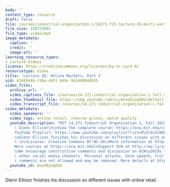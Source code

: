 ```yaml
---
body: ''
content_type: resource
draft: false
file: courses/industrial-organization-i/14271-f22-lecture-26-multi-version-2_360p_16_9.mp4
file_size: 128753091
file_type: video/mp4
image_metadata:
  caption: ''
  credit: ''
  image-alt: ''
learning_resource_types:
- Lecture Videos
license: https://creativecommons.org/licenses/by-nc-sa/4.0/
resourcetype: Video
title: 'Lecture 26: Online Markets, Part 2'
uid: 63445d48-c58a-4451-849c-9414888ddb55
video_files:
  archive_url: ''
  video_captions_file: /courses/14-271-industrial-organization-i-fall-2022/1HPo9J91EqqYjVHM7bjzg4ql9Hj9bFC3T_transcript.webvtt
  video_thumbnail_file: https://img.youtube.com/vi/AvvUQjoqOUU/default.jpg
  video_transcript_file: /courses/14-271-industrial-organization-i-fall-2022/1HPo9J91EqqYjVHM7bjzg4ql9Hj9bFC3T_transcript.pdf
video_metadata:
  video_speakers: ''
  video_tags: online retail, reserve prices, match quality
  youtube_description: "MIT 14.271 Industrial Organization I, Fall 2022 \nInstructor:\
    \ Glenn Ellison\n\nView the complete course: https://ocw.mit.edu/courses/14-271-industrial-organization-i-fall-2022\n\
    YouTube Playlist: https://www.youtube.com/playlist?list=PLUl4u3cNGP62xkEY0YzLJSoquVBjPOl9S\n\
    \nGlenn Ellison finishes his discussion on different issues with online retail.\
    \ \n\nLicense: Creative Commons BY-NC-SA\nMore information at https://ocw.mit.edu/terms\n\
    More courses at https://ocw.mit.edu\nSupport OCW at http://ow.ly/a1If50zVRlQ\n\
    \nWe encourage constructive comments and discussion on OCW\u2019s YouTube and\
    \ other social media channels. Personal attacks, hate speech, trolling, and inappropriate\
    \ comments are not allowed and may be removed. More details at https://ocw.mit.edu/comments."
  youtube_id: AvvUQjoqOUU
---
```

Glenn Ellison finishes his discussion on different issues with online retail.